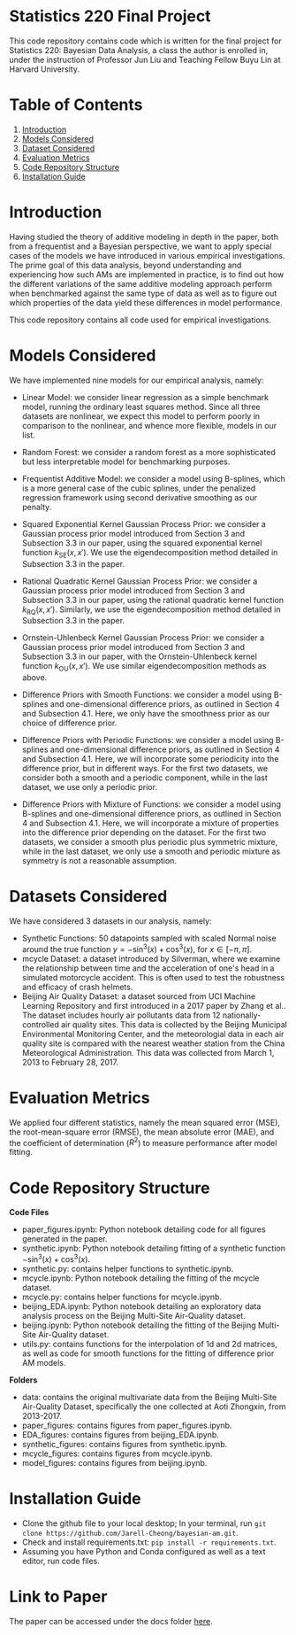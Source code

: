 # Statistics 220 Final Project

This code repository contains code which is written for the final project for Statistics 220: Bayesian Data Analysis, a class the author is enrolled in, under the instruction of Professor Jun Liu and Teaching Fellow Buyu Lin at Harvard University.

# Table of Contents
1. [Introduction](#introduction)
2. [Models Considered](#models-considered)
3. [Dataset Considered](#dataset-considered)
4. [Evaluation Metrics](#evaluation-metrics)
5. [Code Repository Structure](#code-repository-structure)
6. [Installation Guide](#installation-guide)

# Introduction

Having studied the theory of additive modeling in depth in the paper, both from a frequentist and a Bayesian perspective, we want to apply special cases of the models we have introduced in various empirical investigations. The prime goal of this data analysis, beyond understanding and experiencing how such AMs are implemented in practice, is to find out how the different variations of the same additive modeling approach perform when benchmarked against the same type of data as well as to figure out which properties of the data yield these differences in model performance.

This code repository contains all code used for empirical investigations.

# Models Considered

We have implemented nine models for our empirical analysis, namely:

-  Linear Model: we consider linear regression as a simple benchmark model, running the ordinary least squares method. Since all three datasets are nonlinear, we expect this model to perform poorly in comparison to the nonlinear, and whence more flexible, models in our list.

- Random Forest: we consider a random forest as a more sophisticated but less interpretable model for benchmarking purposes.

- Frequentist Additive Model: we consider a model using B-splines, which is a more general case of the cubic splines, under the penalized regression framework using second derivative smoothing as our penalty.

-  Squared Exponential Kernel Gaussian Process Prior: we consider a Gaussian process prior model introduced from Section 3 and Subsection 3.3 in our paper, using the squared exponential kernel function $k_{\text{SE}}(x,x')$. We use the eigendecomposition method detailed in Subsection 3.3 in the paper.

- Rational Quadratic Kernel Gaussian Process Prior: we consider a Gaussian process prior model introduced from Section 3 and Subsection 3.3 in our paper, using the rational quadratic kernel function $k_{\text{RQ}}(x,x')$. Similarly, we use the eigendecomposition method detailed in Subsection 3.3 in the paper.

- Ornstein-Uhlenbeck Kernel Gaussian Process Prior: we consider a Gaussian process prior model introduced from Section 3 and Subsection 3.3 in our paper, with the Ornstein-Uhlenbeck kernel function $k_{\text{OU}}(x,x')$. We use similar eigendecomposition methods as above.

- Difference Priors with Smooth Functions: we consider a model using B-splines and one-dimensional difference priors, as outlined in Section 4 and Subsection 4.1. Here, we only have the smoothness prior as our choice of difference prior.

- Difference Priors with Periodic Functions: we consider a model using B-splines and one-dimensional difference priors, as outlined in Section 4 and Subsection 4.1. Here, we will incorporate some periodicity into the difference prior, but in different ways. For the first two datasets, we consider both a smooth and a periodic component, while in the last dataset, we use only a periodic prior. 

- Difference Priors with Mixture of Functions: we consider a model using B-splines and one-dimensional difference priors, as outlined in Section 4 and Subsection 4.1. Here, we will incorporate a mixture of properties into the difference prior depending on the dataset. For the first two datasets, we consider a smooth plus periodic plus symmetric mixture, while in the last dataset, we only use a smooth and periodic mixture as symmetry is not a reasonable assumption.

# Datasets Considered

We have considered 3 datasets in our analysis, namely:

- Synthetic Functions: 50 datapoints sampled with scaled Normal noise around the true function $y=-\sin^3(x)+\cos^3(x)$, for $x\in [-\pi,\pi]$.
- mcycle Dataset: a dataset introduced by Silverman, where we examine the relationship between time and the acceleration of one's head in a simulated motorcycle accident. This is often used to test the robustness and efficacy of crash helmets.
- Beijing Air Quality Dataset: a dataset sourced from UCI Machine Learning Repository and first introduced in a 2017 paper by Zhang et al.. The dataset includes hourly air pollutants data from 12 nationally-controlled air quality sites. This data is collected by the Beijing Municipal Environmental Monitoring Center, and the meteorologial data in each air quality site is compared with the nearest weather station from the China Meteorological Administration. This data was collected from March 1, 2013 to February 28, 2017.

# Evaluation Metrics

We applied four different statistics, namely the mean squared error (MSE), the root-mean-square error (RMSE), the mean absolute error (MAE), and the coefficient of determination ($R^2$) to measure performance after model fitting.

# Code Repository Structure

**Code Files**
- paper_figures.ipynb: Python notebook detailing code for all figures generated in the paper.
- synthetic.ipynb: Python notebook detailing fitting of a synthetic function $-\sin^3(x)+\cos^3(x)$.
- synthetic.py: contains helper functions to synthetic.ipynb.
- mcycle.ipynb: Python notebook detailing the fitting of the mcycle dataset.
- mcycle.py: contains helper functions for mcycle.ipynb.
- beijing_EDA.ipynb: Python notebook detailing an exploratory data analysis process on the Beijing Multi-Site Air-Quality dataset.
- beijing.ipynb: Python notebook detailing the fitting of the Beijing Multi-Site Air-Quality dataset.
- utils.py: contains functions for the interpolation of 1d and 2d matrices, as well as code for smooth functions for the fitting of difference prior AM models.

**Folders**
- data: contains the original multivariate data from the Beijing Multi-Site Air-Quality Dataset, specifically the one collected at Aoti Zhongxin, from 2013-2017. 
- paper_figures: contains figures from paper_figures.ipynb.
- EDA_figures: contains figures from beijing_EDA.ipynb.
- synthetic_figures: contains figures from synthetic.ipynb.
- mcycle_figures: contains figures from mcycle.ipynb.
- model_figures: contains figures from beijing.ipynb.

# Installation Guide

- Clone the github file to your local desktop; In your terminal, run `git clone https://github.com/Jarell-Cheong/bayesian-am.git`.
- Check and install requirements.txt: `pip install -r requirements.txt`.
- Assuming you have Python and Conda configured as well as a text editor, run code files.

# Link to Paper 

The paper can be accessed under the docs folder [here](docs/Stat220FinalProject.pdf).
